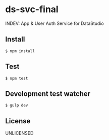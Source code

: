 # ds-svc-final
INDEV: App &amp; User Auth Service for DataStudio

## Install

`$ npm install`

## Test

`$ npm test`

## Development test watcher

`$ gulp dev`

## License

UNLICENSED
